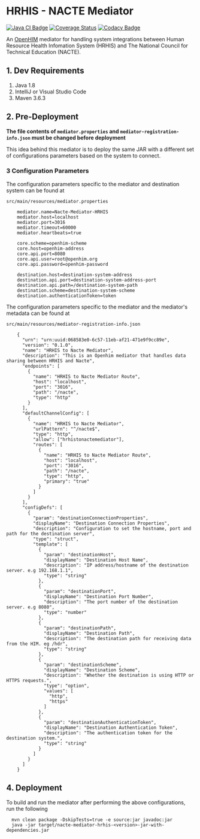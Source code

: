 # HRHIS - NACTE Mediator

[![Java CI Badge](https://github.com/SoftmedTanzania/nacte-mediator-hrhis/workflows/Java%20CI%20with%20Maven/badge.svg)](https://github.com/SoftmedTanzania/nacte-mediator-hrhis/actions?query=workflow%3A%22Java+CI+with+Maven%22)
[![Coverage Status](https://coveralls.io/repos/github/SoftmedTanzania/nacte-mediator-hrhis/badge.svg?branch=development)](https://coveralls.io/github/SoftmedTanzania/nacte-mediator-hrhis?branch=development)
[![Codacy Badge](https://app.codacy.com/project/badge/Grade/7b05b97def254b6591128789f6a643de)](https://www.codacy.com/gh/SoftmedTanzania/nacte-mediator-hrhis/dashboard?utm_source=github.com&amp;utm_medium=referral&amp;utm_content=SoftmedTanzania/nacte-mediator-hrhis&amp;utm_campaign=Badge_Grade)

An [OpenHIM](http://openhim.org/) mediator for handling system integrations between Human Resource Health Infomation System (HRHIS) and The National Council for Technical Education (NACTE).

## 1. Dev Requirements

1. Java 1.8
2. IntelliJ or Visual Studio Code
3. Maven 3.6.3

## 2. Pre-Deployment

**The file contents of `mediator.properties` and `mediator-registration-info.json` must be changed before deployment**

This idea behind this mediator is to deploy the same JAR with a different set of configurations parameters based on the
system to connect.

### 3 Configuration Parameters

The configuration parameters specific to the mediator and destination system can be found at

`src/main/resources/mediator.properties`

```
    mediator.name=Nacte-Mediator-HRHIS
    mediator.host=localhost
    mediator.port=3016
    mediator.timeout=60000
    mediator.heartbeats=true
    
    core.scheme=openhim-scheme
    core.host=openhim-address
    core.api.port=8080
    core.api.user=root@openhim.org
    core.api.password=openhim-password
    
    destination.host=destination-system-address
    destination.api.port=destination-system-address-port
    destination.api.path=/destination-system-path
    destination.scheme=destination-system-scheme
    destination.authenticationToken=token
```

The configuration parameters specific to the mediator and the mediator's metadata can be found at

`src/main/resources/mediator-registration-info.json`

```
    {
      "urn": "urn:uuid:068583e0-6c57-11eb-af21-471e9f9cc89e",
      "version": "0.1.0",
      "name": "HRHIS to Nacte Mediator",
      "description": "This is an Openhim mediator that handles data sharing between HRHIS and Nacte",
      "endpoints": [
        {
          "name": "HRHIS to Nacte Mediator Route",
          "host": "localhost",
          "port": "3016",
          "path": "/nacte",
          "type": "http"
        }
      ],
      "defaultChannelConfig": [
        {
          "name": "HRHIS to Nacte Mediator",
          "urlPattern": "^/nacte$",
          "type": "http",
          "allow": ["hrhistonactemediator"],
          "routes": [
            {
              "name": "HRHIS to Nacte Mediator Route",
              "host": "localhost",
              "port": "3016",
              "path": "/nacte",
              "type": "http",
              "primary": "true"
            }
          ]
        }
      ],
      "configDefs": [
        {
          "param": "destinationConnectionProperties",
          "displayName": "Destination Connection Properties",
          "description": "Configuration to set the hostname, port and path for the destination server",
          "type": "struct",
          "template": [
            {
              "param": "destinationHost",
              "displayName": "Destination Host Name",
              "description": "IP address/hostname of the destination server. e.g 192.168.1.1",
              "type": "string"
            },
            {
              "param": "destinationPort",
              "displayName": "Destination Port Number",
              "description": "The port number of the destination server. e.g 8080",
              "type": "number"
            },
            {
              "param": "destinationPath",
              "displayName": "Destination Path",
              "description": "The destination path for receiving data from the HIM. eg /hdr",
              "type": "string"
            },
            {
              "param": "destinationScheme",
              "displayName": "Destination Scheme",
              "description": "Whether the destination is using HTTP or HTTPS requests.",
              "type": "option",
              "values": [
                "http",
                "https"
              ]
            },
            {
              "param": "destinationAuthenticationToken",
              "displayName": "Destination Authentication Token",
              "description": "The authentication token for the destination system.",
              "type": "string"
            }
          ]
        }
      ]
    }

```

## 4. Deployment

To build and run the mediator after performing the above configurations, run the following

```
  mvn clean package -DskipTests=true -e source:jar javadoc:jar
  java -jar target/nacte-mediator-hrhis-<version>-jar-with-dependencies.jar
```
